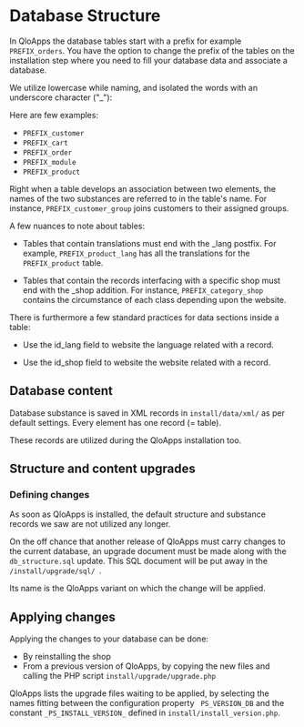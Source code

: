 # Database Structure

In QloApps the database tables start with a prefix for example `PREFIX_orders`. You have the option to change the prefix of the tables on the installation step where you need to fill your database data and associate a database.

We utilize lowercase while naming, and isolated the words with an underscore character ("_"):

Here are few examples:
- `PREFIX_customer`
- `PREFIX_cart`
- `PREFIX_order`
- `PREFIX_module`
- `PREFIX_product`

Right when a table develops an association  between two elements, the names of the two substances are referred to in the table's name. For instance, `PREFIX_customer_group` joins customers to their assigned groups.

A few nuances to note about tables:

- Tables that contain translations must end with the _lang postfix. For example, `PREFIX_product_lang` has all the translations for the `PREFIX_product` table.

- Tables that contain the records interfacing with a specific shop must end with the _shop addition. For instance, `PREFIX_category_shop` contains the circumstance of each class depending upon the website.

There is furthermore a few standard practices for data sections inside a table:

- Use the id_lang field to website the language related with a record.

- Use the id_shop field to website the website related with a record.

## Database content

Database substance is saved in XML records in `install/data/xml/` as per default settings. Every element has one record (= table).

These records are utilized during the QloApps installation too.

## Structure and content upgrades

### Defining changes

As soon as QloApps is installed, the default structure and substance records we saw are not utilized any longer.

On the off chance that another release of QloApps must carry changes to the current database, an upgrade document must be made along with the ` db_structure.sql`  update. This SQL document will be put away in the `/install/upgrade/sql/ `.

Its name is the QloApps variant on which the change will be applied.

## Applying changes

Applying the changes to your database can be done:
- By reinstalling the shop
- From a previous version of QloApps, by copying the new files and calling the PHP script `install/upgrade/upgrade.php`

QloApps lists the upgrade files waiting to be applied, by selecting the names fitting between the configuration property ` PS_VERSION_DB` and the constant `_PS_INSTALL_VERSION_` defined in `install/install_version.php`.

